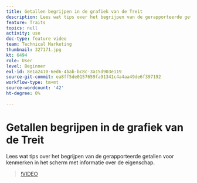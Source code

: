 ```yaml
---
title: Getallen begrijpen in de grafiek van de Treit
description: Lees wat tips over het begrijpen van de gerapporteerde getallen voor kenmerken in het scherm met informatie over de eigenschap.
feature: Traits
topics: null
activity: use
doc-type: feature video
team: Technical Marketing
thumbnail: 327171.jpg
kt: 6494
role: User
level: Beginner
exl-id: 8e1a2410-6ed6-4bab-bc8c-3a15d903e119
source-git-commit: ea8ff5de0157659fa91341c4a4aa49de6f397192
workflow-type: tm+mt
source-wordcount: '42'
ht-degree: 0%

---
```


# Getallen begrijpen in de grafiek van de Treit

Lees wat tips over het begrijpen van de gerapporteerde getallen voor kenmerken in het scherm met informatie over de eigenschap.

>[!VIDEO](https://video.tv.adobe.com/v/327171/?quality=12&learn=on)
